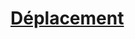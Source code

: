 ﻿---
!LinkItem
Link: movement_hd.md
NameLink: <!--NameLink-->[Déplacement](hd_movement.md)<!--/NameLink-->
Id: adventure_hd.md#déplacement
ParentLink: adventure_hd.md#partir-à-laventure
Name: Déplacement
ParentName: Partir à l'aventure
---




# [Déplacement](hd_movement.md)



